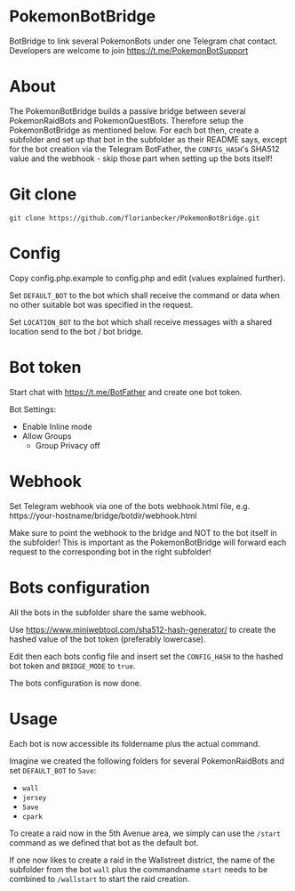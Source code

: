 # PokemonBotBridge

BotBridge to link several PokemonBots under one Telegram chat contact. Developers are welcome to join https://t.me/PokemonBotSupport

# About

The PokemonBotBridge builds a passive bridge between several PokemonRaidBots and PokemonQuestBots. Therefore setup the PokemonBotBridge as mentioned below. For each bot then, create a subfolder and set up that bot in the subfolder as their README says, except for the bot creation via the Telegram BotFather, the `CONFIG_HASH`'s SHA512 value and the webhook - skip those part when setting up the bots itself!

# Git clone

`git clone https://github.com/florianbecker/PokemonBotBridge.git`

# Config

Copy config.php.example to config.php and edit (values explained further).

Set `DEFAULT_BOT` to the bot which shall receive the command or data when no other suitable bot was specified in the request.

Set `LOCATION_BOT` to the bot which shall receive messages with a shared location send to the bot / bot bridge.

# Bot token

Start chat with https://t.me/BotFather and create one bot token.

Bot Settings:

 - Enable Inline mode
 - Allow Groups
   - Group Privacy off

# Webhook

Set Telegram webhook via one of the bots webhook.html file, e.g. https://your-hostname/bridge/botdir/webhook.html

Make sure to point the webhook to the bridge and NOT to the bot itself in the subfolder! This is important as the PokemonBotBridge will forward each request to the corresponding bot in the right subfolder!

# Bots configuration

All the bots in the subfolder share the same webhook.

Use https://www.miniwebtool.com/sha512-hash-generator/ to create the hashed value of the bot token (preferably lowercase).

Edit then each bots config file and insert set the `CONFIG_HASH` to the hashed bot token and `BRIDGE_MODE` to `true`.

The bots configuration is now done.

# Usage

Each bot is now accessible its foldername plus the actual command.

Imagine we created the following folders for several PokemonRaidBots and set `DEFAULT_BOT` to `5ave`:
- `wall`
- `jersey`
- `5ave`
- `cpark`

To create a raid now in the 5th Avenue area, we simply can use the `/start` command as we defined that bot as the default bot.

If one now likes to create a raid in the Wallstreet district, the name of the subfolder from the bot `wall` plus the commandname `start` needs to be combined to `/wallstart` to start the raid creation.



